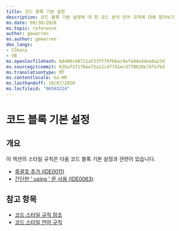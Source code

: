 ```yaml
---
title: 코드 블록 기본 설정
description: 코드 블록 기본 설정에 대 한 코드 분석 언어 규칙에 대해 알아보기
ms.date: 09/30/2020
ms.topic: reference
author: gewarren
ms.author: gewarren
dev_langs:
- CSharp
- VB
ms.openlocfilehash: bd480c60711af33ff79fbbac9afa94e3dea8a23d
ms.sourcegitcommit: 636af37170ae75a11c4f7d1ecd770820e7dfe7bd
ms.translationtype: MT
ms.contentlocale: ko-KR
ms.lasthandoff: 10/07/2020
ms.locfileid: "96593224"
---
```

# <a name="code-block-preferences"></a>코드 블록 기본 설정

## <a name="overview"></a>개요

이 섹션의 스타일 규칙은 다음 코드 블록 기본 설정과 관련이 있습니다.

- [중괄호 추가 (IDE0011)](ide0011.md)
- [간단한 ' using ' 문 사용 (IDE0063)](ide0063.md)

## <a name="see-also"></a>참고 항목

- [코드 스타일 규칙 참조](index.md)
- [코드 스타일 언어 규칙](language-rules.md)
